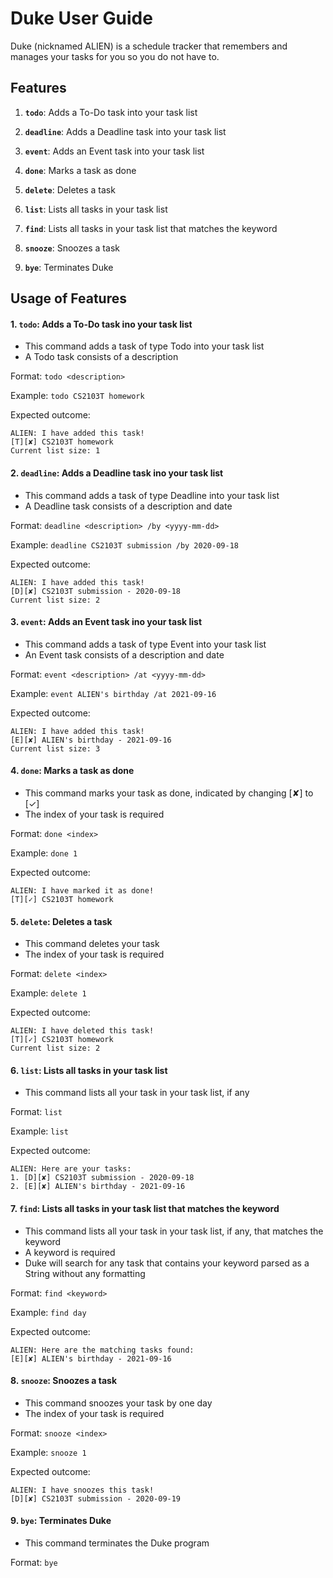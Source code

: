 # Duke User Guide

Duke (nicknamed ALIEN) is a schedule tracker that remembers and manages your tasks for you so you do not have to.

## Features 

1. **`todo`**: Adds a To-Do task into your task list

1. **`deadline`**: Adds a Deadline task into your task list

1. **`event`**: Adds an Event task into your task list

1. **`done`**: Marks a task as done

1. **`delete`**: Deletes a task

1. **`list`**: Lists all tasks in your task list

1. **`find`**: Lists all tasks in your task list that matches the keyword

1. **`snooze`**: Snoozes a task

1. **`bye`**: Terminates Duke

## Usage of Features

#### 1. **`todo`**: Adds a To-Do task ino your task list

- This command adds a task of type Todo into your task list
- A Todo task consists of a description

Format: `todo <description>`

Example: `todo CS2103T homework`

Expected outcome:
```
ALIEN: I have added this task!
[T][✘] CS2103T homework
Current list size: 1
```

#### 2. **`deadline`**: Adds a Deadline task ino your task list

- This command adds a task of type Deadline into your task list
- A Deadline task consists of a description and date

Format: `deadline <description> /by <yyyy-mm-dd>`

Example: `deadline CS2103T submission /by 2020-09-18`

Expected outcome:
```
ALIEN: I have added this task!
[D][✘] CS2103T submission - 2020-09-18
Current list size: 2
```

#### 3. **`event`**: Adds an Event task ino your task list

- This command adds a task of type Event into your task list
- An Event task consists of a description and date

Format: `event <description> /at <yyyy-mm-dd>`

Example: `event ALIEN's birthday /at 2021-09-16`

Expected outcome:
```
ALIEN: I have added this task!
[E][✘] ALIEN's birthday - 2021-09-16
Current list size: 3
```

#### 4. **`done`**: Marks a task as done

- This command marks your task as done, indicated by changing [✘] to [✓]
- The index of your task is required

Format: `done <index>`

Example: `done 1`

Expected outcome:
```
ALIEN: I have marked it as done!
[T][✓] CS2103T homework
```

#### 5. **`delete`**: Deletes a task

- This command deletes your task
- The index of your task is required

Format: `delete <index>`

Example: `delete 1`

Expected outcome:
```
ALIEN: I have deleted this task!
[T][✓] CS2103T homework
Current list size: 2
```

#### 6. **`list`**: Lists all tasks in your task list

- This command lists all your task in your task list, if any

Format: `list`

Example: `list`

Expected outcome:
```
ALIEN: Here are your tasks:
1. [D][✘] CS2103T submission - 2020-09-18
2. [E][✘] ALIEN's birthday - 2021-09-16
```

#### 7. **`find`**: Lists all tasks in your task list that matches the keyword

- This command lists all your task in your task list, if any, that matches the keyword
- A keyword is required
- Duke will search for any task that contains your keyword parsed as a String without any formatting

Format: `find <keyword>`

Example: `find day`

Expected outcome:
```
ALIEN: Here are the matching tasks found:
[E][✘] ALIEN's birthday - 2021-09-16
```

#### 8. **`snooze`**: Snoozes a task

- This command snoozes your task by one day
- The index of your task is required

Format: `snooze <index>`

Example: `snooze 1`

Expected outcome:
```
ALIEN: I have snoozes this task!
[D][✘] CS2103T submission - 2020-09-19
```

#### 9. **`bye`**: Terminates Duke

- This command terminates the Duke program

Format: `bye`
